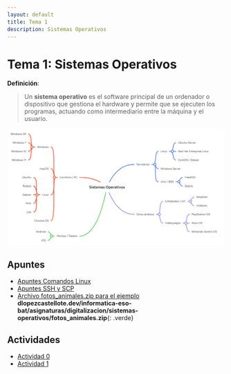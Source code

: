 ```yaml
---
layout: default
title: Tema 1
description: Sistemas Operativos
---
```


# Tema 1: Sistemas Operativos

**Definición**:
> Un **sistema operativo** es el software principal de un ordenador o dispositivo que gestiona el hardware y permite que se ejecuten los programas, actuando como intermediario entre la máquina y el usuario.

![Mapa mental Sistemas Operativos](./mapa_mental_sistemas_operativos.png)

## Apuntes

- [Apuntes Comandos Linux](./apuntes_comandos)
- [Apuntes SSH y SCP](./apuntes_ssh_scp)
- [Archivo fotos_animales.zip para el ejemplo](./fotos_animales.zip) **dlopezcastellote.dev/informatica-eso-bat/asignaturas/digitalizacion/sistemas-operativos/fotos_animales.zip**{: .verde}

## Actividades

- [Actividad 0](./actividad0/)
- [Actividad 1](./actividad1/)
